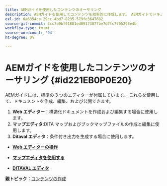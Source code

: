 ```yaml
---
title: AEMガイドを使用したコンテンツのオーサリング
description: AEMガイドを使用してコンテンツを効率的に作成します。 AEMガイドでドキュメントを作成、編集、および公開する方法について説明します。
exl-id: 6a6354ce-29cc-4bd7-8235-579fe3647682
source-git-commit: 3cc7a9bf91881ed09173077be7d7fc7705295e4b
workflow-type: tm+mt
source-wordcount: '94'
ht-degree: 0%

---
```


# AEMガイドを使用したコンテンツのオーサリング {#id221EB0P0E20}

AEMガイドには、標準の 3 つのエディターが付属しています。 これらを使用して、ドキュメントを作成、編集、および公開できます。

1. **Web エディター**：構造化ドキュメントを作成および編集する場合に使用します。
1. **マップエディタ**:DITA マップおよびブックマップファイルの作成と編集に使用します。
1. **Ditaval エディタ**：条件付き出力を生成する場合に使用します。

- **[Web エディターの操作](web-editor.md)**

- **[マップエディタを使用する](map-editor.md)**

- **[DITAVAL エディタ](ditaval-editor.md)**


**親トピック：**[&#x200B;コンテンツの作成](authoring-content.md)
